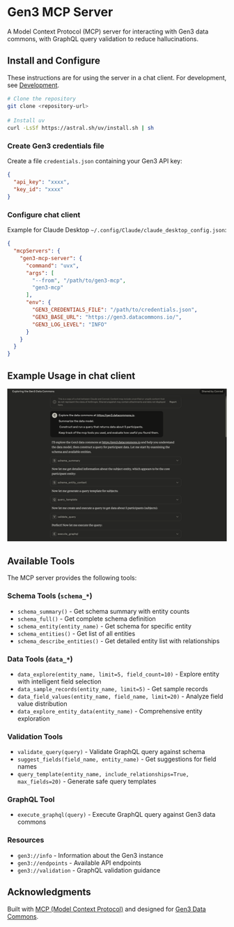 # Gen3 MCP Server

A Model Context Protocol (MCP) server for interacting with Gen3 data commons, with GraphQL query validation to reduce hallucinations.

## Install and Configure 

These instructions are for using the server in a chat client. For development, see [Development](DEVELOPMENT.md).

```bash
# Clone the repository
git clone <repository-url>

# Install uv
curl -LsSf https://astral.sh/uv/install.sh | sh
```

### Create Gen3 credentials file

Create a file `credentials.json` containing your Gen3 API key:

```json
{
  "api_key": "xxxx",
  "key_id": "xxxx"
}
```

### Configure chat client

Example for Claude Desktop `~/.config/Claude/claude_desktop_config.json`:

```json
{
  "mcpServers": {
    "gen3-mcp-server": {
      "command": "uvx",
      "args": [
        "--from", "/path/to/gen3-mcp",
        "gen3-mcp"
      ],
      "env": {
        "GEN3_CREDENTIALS_FILE": "/path/to/credentials.json",
        "GEN3_BASE_URL": "https://gen3.datacommons.io/",
        "GEN3_LOG_LEVEL": "INFO"
      }
    }
  }
}
```

## Example Usage in chat client

[![Screenshot of Claude chat](chat_screenshot.png)](https://claude.ai/share/db7e3a4b-a200-4bff-9e9c-0e43b6708f12)


## Available Tools

The MCP server provides the following tools:

### Schema Tools (`schema_*`)
- `schema_summary()` - Get schema summary with entity counts
- `schema_full()` - Get complete schema definition
- `schema_entity(entity_name)` - Get schema for specific entity
- `schema_entities()` - Get list of all entities
- `schema_describe_entities()` - Get detailed entity list with relationships

### Data Tools (`data_*`)
- `data_explore(entity_name, limit=5, field_count=10)` - Explore entity with intelligent field selection
- `data_sample_records(entity_name, limit=5)` - Get sample records
- `data_field_values(entity_name, field_name, limit=20)` - Analyze field value distribution
- `data_explore_entity_data(entity_name)` - Comprehensive entity exploration

### Validation Tools 
- `validate_query(query)` - Validate GraphQL query against schema
- `suggest_fields(field_name, entity_name)` - Get suggestions for field names
- `query_template(entity_name, include_relationships=True, max_fields=20)` - Generate safe query templates

### GraphQL Tool
- `execute_graphql(query)` - Execute GraphQL query against Gen3 data commons

### Resources
- `gen3://info` - Information about the Gen3 instance
- `gen3://endpoints` - Available API endpoints
- `gen3://validation` - GraphQL validation guidance


## Acknowledgments

Built with [MCP (Model Context Protocol)](https://github.com/modelcontextprotocol) and designed for [Gen3 Data Commons](https://gen3.org/).
